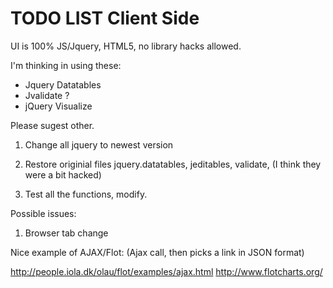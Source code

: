 TODO LIST Client Side
=========

UI is 100% JS/Jquery, HTML5, no library hacks allowed. 

I'm thinking in using these:

- Jquery Datatables 
- Jvalidate ?
- jQuery Visualize

Please sugest other.


1. Change all jquery to newest version

2. Restore originial files jquery.datatables, jeditables, validate, (I think they were a bit hacked)

3. Test all the functions, modify.

Possible issues: 

1. Browser tab change

Nice example of AJAX/Flot: (Ajax call, then picks a link in JSON format)

http://people.iola.dk/olau/flot/examples/ajax.html
http://www.flotcharts.org/

